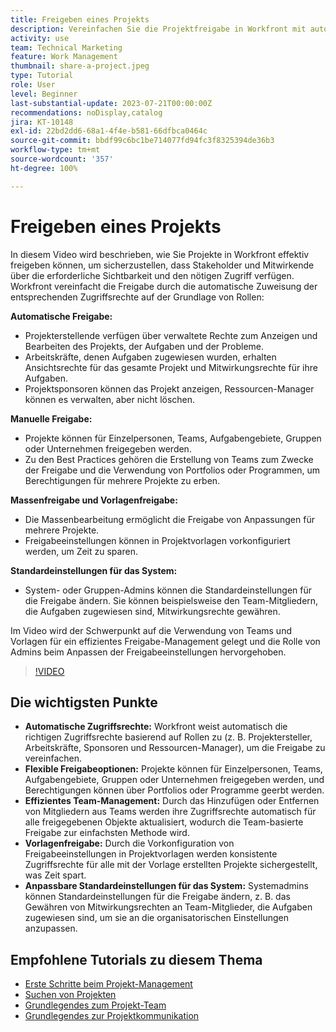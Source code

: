 ```yaml
---
title: Freigeben eines Projekts
description: Vereinfachen Sie die Projektfreigabe in Workfront mit automatischen Zugriffsrechten, flexiblen Optionen, teambasierten Management, Vorlagenfreigaben und anpassbaren Systemstandardwerten für eine optimierte Zusammenarbeit.
activity: use
team: Technical Marketing
feature: Work Management
thumbnail: share-a-project.jpeg
type: Tutorial
role: User
level: Beginner
last-substantial-update: 2023-07-21T00:00:00Z
recommendations: noDisplay,catalog
jira: KT-10148
exl-id: 22bd2dd6-68a1-4f4e-b581-66dfbca0464c
source-git-commit: bbdf99c6bc1be714077fd94fc3f8325394de36b3
workflow-type: tm+mt
source-wordcount: '357'
ht-degree: 100%

---
```


# Freigeben eines Projekts

In diesem Video wird beschrieben, wie Sie Projekte in Workfront effektiv freigeben können, um sicherzustellen, dass Stakeholder und Mitwirkende über die erforderliche Sichtbarkeit und den nötigen Zugriff verfügen. Workfront vereinfacht die Freigabe durch die automatische Zuweisung der entsprechenden Zugriffsrechte auf der Grundlage von Rollen:

**Automatische Freigabe:**
* Projekterstellende verfügen über verwaltete Rechte zum Anzeigen und Bearbeiten des Projekts, der Aufgaben und der Probleme.
* Arbeitskräfte, denen Aufgaben zugewiesen wurden, erhalten Ansichtsrechte für das gesamte Projekt und Mitwirkungsrechte für ihre Aufgaben.
* Projektsponsoren können das Projekt anzeigen, Ressourcen-Manager können es verwalten, aber nicht löschen.

**Manuelle Freigabe:**
* Projekte können für Einzelpersonen, Teams, Aufgabengebiete, Gruppen oder Unternehmen freigegeben werden.
* Zu den Best Practices gehören die Erstellung von Teams zum Zwecke der Freigabe und die Verwendung von Portfolios oder Programmen, um Berechtigungen für mehrere Projekte zu erben.

**Massenfreigabe und Vorlagenfreigabe:**
* Die Massenbearbeitung ermöglicht die Freigabe von Anpassungen für mehrere Projekte. 
* Freigabeeinstellungen können in Projektvorlagen vorkonfiguriert werden, um Zeit zu sparen. 

**Standardeinstellungen für das System:**
* System- oder Gruppen-Admins können die Standardeinstellungen für die Freigabe ändern. Sie können beispielsweise den Team-Mitgliedern, die Aufgaben zugewiesen sind, Mitwirkungsrechte gewähren.

Im Video wird der Schwerpunkt auf die Verwendung von Teams und Vorlagen für ein effizientes Freigabe-Management gelegt und die Rolle von Admins beim Anpassen der Freigabeeinstellungen hervorgehoben.

>[!VIDEO](https://video.tv.adobe.com/v/3423148/?quality=12&learn=on&enablevpops=1&captions=ger)

## Die wichtigsten Punkte

* **Automatische Zugriffsrechte:** Workfront weist automatisch die richtigen Zugriffsrechte basierend auf Rollen zu (z. B. Projektersteller, Arbeitskräfte, Sponsoren und Ressourcen-Manager), um die Freigabe zu vereinfachen. 
* **Flexible Freigabeoptionen:** Projekte können für Einzelpersonen, Teams, Aufgabengebiete, Gruppen oder Unternehmen freigegeben werden, und Berechtigungen können über Portfolios oder Programme geerbt werden.
* **Effizientes Team-Management:** Durch das Hinzufügen oder Entfernen von Mitgliedern aus Teams werden ihre Zugriffsrechte automatisch für alle freigegebenen Objekte aktualisiert, wodurch die Team-basierte Freigabe zur einfachsten Methode wird. 
* **Vorlagenfreigabe:** Durch die Vorkonfiguration von Freigabeeinstellungen in Projektvorlagen werden konsistente Zugriffsrechte für alle mit der Vorlage erstellten Projekte sichergestellt, was Zeit spart. 
* **Anpassbare Standardeinstellungen für das System:** Systemadmins können Standardeinstellungen für die Freigabe ändern, z. B. das Gewähren von Mitwirkungsrechten an Team-Mitglieder, die Aufgaben zugewiesen sind, um sie an die organisatorischen Einstellungen anzupassen. 


## Empfohlene Tutorials zu diesem Thema

* [Erste Schritte beim Projekt-Management](/help/manage-work/projects/getting-started-manage-a-project.md)
* [Suchen von Projekten](/help/manage-work/projects/find-projects.md)
* [Grundlegendes zum Projekt-Team](/help/manage-work/projects/understand-the-project-team.md)
* [Grundlegendes zur Projektkommunikation](/help/manage-work/projects/understand-project-communication.md)

